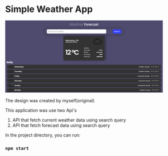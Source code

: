 # Simple Weather App

![alt text](https://github.com/Tariq-act/weather-app/blob/master/src/assets/Untitled.png)

The design was created by myself(original)

This application was use two Api's

1. API that fetch current weather data using search query
2. API that fetch forecast data using search query

In the project directory, you can run:

### `npm start`

